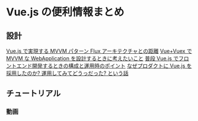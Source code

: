 # Vue.js の便利情報まとめ

## 設計

[Vue.js で実現する MVVM パターン Flux アーキテクチャとの距離](https://speakerdeck.com/shinpeim/vue-dot-jsdeshi-xian-surumvvmpatan-fluxakitekutiyatofalseju-li)
[Vue+Vuex で MVVM な WebApplication を設計するときに考えたいこと](https://aloerina01.github.io/javascript/vue/2017/08/29/1.html#%E3%81%A9%E3%81%AE%E3%82%88%E3%81%86%E3%81%ABcomponent%E3%82%92%E5%88%86%E3%81%91%E3%82%8B%E3%81%8B)
[普段 Vue.js でフロントエンド開発するときの構成と運用時のポイント](https://qiita.com/potato4d/items/55a60f21c26bf889afd5)
[なぜプロダクトに Vue.js を採用したのか? 運用してみてどうっだった? という話](https://blog.nagisa-inc.jp/archives/2980)

## チュートリアル

### 動画
